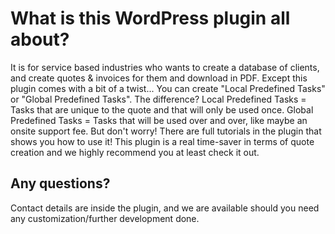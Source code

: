 # What is this WordPress plugin all about?

It is for service based industries who wants to create a database of clients, and create quotes & invoices for them and download in PDF. Except this plugin comes with a bit of a twist...
You can create "Local Predefined Tasks" or "Global Predefined Tasks". The difference?
Local Predefined Tasks = Tasks that are unique to the quote and that will only be used once.
Global Predefined Tasks = Tasks that will be used over and over, like maybe an onsite support fee.
But don't worry! There are full tutorials in the plugin that shows you how to use it!
This plugin is a real time-saver in terms of quote creation and we highly recommend you at least check it out.

## Any questions?
Contact details are inside the plugin, and we are available should you need any customization/further development done.
